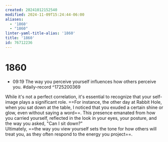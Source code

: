 ```yaml
---
created: 20241012152540
modified: 2024-11-09T15:24:44-06:00
aliases:
  - '1860'
  - "1860"
linter-yaml-title-alias: '1860'
title: '1860'
id: 76712236
---
```


# 1860

- 09:19 The way you perceive yourself influences how others perceive you. #daily-record ^1725200369

While it's not a perfect correlation, it's essential to recognize that your self-image plays a significant role. ==For instance, the other day at Rabbit Hole, when you sat down at the table, I noticed that you exuded a certain shine or glow, even without saying a word==. This presence emanated from how you carried yourself, reflected in the look in your eyes, your posture, and the way you asked, "Can I sit down?"  
Ultimately, ==the way you view yourself sets the tone for how others will treat you, as they often respond to the energy you project==.
